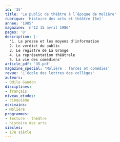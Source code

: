 ```yaml
---
id: '35'
title: 'Le public de théâtre à l’époque de Molière'
rubrique: 'Histoire des arts et théâtre [5e]'
annee: '1985'
magazine: 'n°12 15 avril 1986'
pages: '8'
description: |-
  '1. La presse et les moyens d’information
  2. Le verdict du public
  3. Le registre de La Grange
  4. La représentation théâtrale
  5. La vie des comédiens'
article_pdf: '35.pdf'
magazine_special: 'Molière : farces et comédies'
revue: 'L’école des lettres des collèges'
auteurs:
- Odile Gandon
disciplines:
- français
niveau_etudes:
- cinquième
ecrivains:
- Molière
programmes:
- lecture - théâtre
- histoire des arts
siecles:
- 17e siècle
---
```

